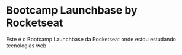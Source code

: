 # Bootcamp Launchbase by Rocketseat
Este é o Bootcamp Launchbase da Rocketseat onde estou estudando tecnologias web
